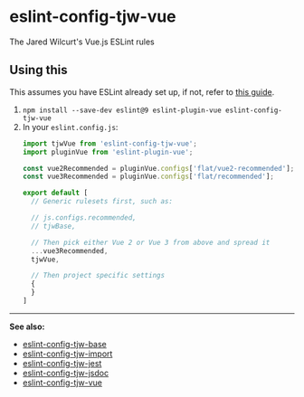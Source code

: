 # eslint-config-tjw-vue

The Jared Wilcurt's Vue.js ESLint rules


## Using this

This assumes you have ESLint already set up, if not, refer to [this guide](https://github.com/tjw-lint/eslint-config-tjw-base).

1. `npm install --save-dev eslint@9 eslint-plugin-vue eslint-config-tjw-vue`
1. In your `eslint.config.js`:
    ```js
    import tjwVue from 'eslint-config-tjw-vue';
    import pluginVue from 'eslint-plugin-vue';

    const vue2Recommended = pluginVue.configs['flat/vue2-recommended'];
    const vue3Recommended = pluginVue.configs['flat/recommended'];

    export default [
      // Generic rulesets first, such as:

      // js.configs.recommended,
      // tjwBase,

      // Then pick either Vue 2 or Vue 3 from above and spread it
      ...vue3Recommended,
      tjwVue,

      // Then project specific settings
      {
      }
    ]
    ```


* * *


**See also:**

* [eslint-config-tjw-base](https://github.com/tjw-lint/eslint-config-tjw-base)
* [eslint-config-tjw-import](https://github.com/tjw-lint/eslint-config-tjw-import)
* [eslint-config-tjw-jest](https://github.com/tjw-lint/eslint-config-tjw-jest)
* [eslint-config-tjw-jsdoc](https://github.com/tjw-lint/eslint-config-tjw-jsdoc)
* [eslint-config-tjw-vue](https://github.com/tjw-lint/eslint-config-tjw-vue)
